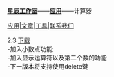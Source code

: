 [**星辰工作室**](https://schlibra.github.io/Stars-Studios)——[**应用**](https://schlibra.github.io/Stars-Studios/application)——计算器

[应用](https://schlibra.github.io/Stars-Studios/application)|[文章](https://schlibra.github.io/Stars-Studios/article)|[工具](https://schlibra.github.io/Stars-Studios/other)|[联系我们](https://schlibra.github.io/Stars-Studios/catchus)

2.3 [下载](http://schlibra.oss-cn-hangzhou.aliyuncs.com/jsq.apk)
<br>-加入小数点功能
<br>-加入显示运算符以及第二个数的功能
<br>-下一版本将支持使用delete键
